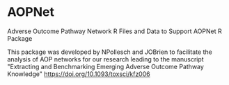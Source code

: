 # AOPNet
Adverse Outcome Pathway Network R Files and Data to Support AOPNet R Package

This package was developed by NPollesch and JOBrien to facilitate the analysis of AOP networks for our research leading 
to the manuscript "Extracting and Benchmarking Emerging Adverse Outcome Pathway Knowledge" https://doi.org/10.1093/toxsci/kfz006
